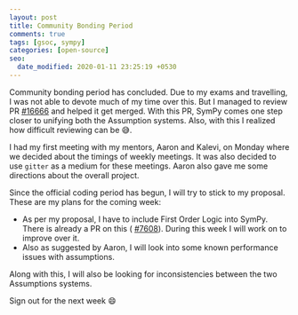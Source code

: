 ```yaml
---
layout: post
title: Community Bonding Period
comments: true
tags: [gsoc, sympy]
categories: [open-source]
seo:
  date_modified: 2020-01-11 23:25:19 +0530
---
```

Community bonding period has concluded. Due to my exams and travelling, I was not able to devote much of my time over this. But I managed to review PR [#16666](https://github.com/sympy/sympy/pull/16666) and helped it get merged. With this PR, SymPy comes one step closer to unifying both the Assumption systems. Also, with this I realized how difficult reviewing can be 😅.

I had my first meeting with my mentors, Aaron and Kalevi, on Monday where we decided about the timings of weekly meetings. It was also decided to use `gitter` as a medium for these meetings. Aaron also gave me some directions about the overall project.

Since the official coding period has begun, I will try to stick to my proposal. These are my plans for the coming week:
* As per my proposal, I have to include First Order Logic into SymPy. There is already a PR on this ( [#7608](https://github.com/sympy/sympy/pull/7608)). During this week I will work on to improve over it.
* Also as suggested by Aaron, I will look into some known performance issues with assumptions.

Along with this, I will also be looking for inconsistencies between the two Assumptions systems.

Sign out for the next week 😄
